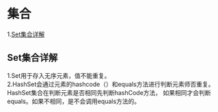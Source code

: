 # 集合  
1.[Set集合详解](#Set集合详解)   

## Set集合详解  
1.Set用于存入无序元素，值不能重复。   
2.HashSet会通过元素的hashcode（）和equals方法进行判断元素师否重复。HashSet集合在判断元素是否相同先判断hashCode方法，
如果相同才会判断equals。如果不相同，是不会调用equals方法的。  